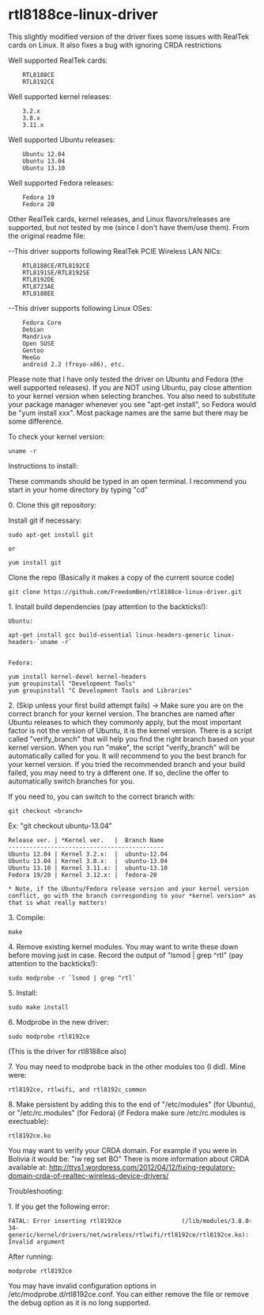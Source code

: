 rtl8188ce-linux-driver
======================


This slightly modified version of the driver fixes some issues with RealTek cards on Linux.  It also fixes a bug with ignoring CRDA restrictions


Well supported RealTek cards:

        RTL8188CE
        RTL8192CE
        
Well supported kernel releases:

        3.2.x
        3.8.x
        3.11.x

Well supported Ubuntu releases:

        Ubuntu 12.04
        Ubuntu 13.04
        Ubuntu 13.10

Well supported Fedora releases:

        Fedora 19
        Fedora 20

Other RealTek cards, kernel releases, and Linux flavors/releases are supported, but not tested by me (since I don't have them/use them).  From the original readme file:

--This driver supports following RealTek PCIE Wireless LAN NICs:

        RTL8188CE/RTL8192CE
        RTL8191SE/RTL8192SE
        RTL8192DE
        RTL8723AE
        RTL8188EE

--This driver supports following Linux OSes:

        Fedora Core
        Debian
        Mandriva
        Open SUSE
        Gentoo
        MeeGo
        android 2.2 (froyo-x86), etc.
        

Please note that I have only tested the driver on Ubuntu and Fedora (the well supported releases).  If you are NOT using Ubuntu, pay close attention to your kernel version when selecting branches.  You also need to substitute your package manager whenever you see "apt-get install", so Fedora would be "yum install xxx".  Most package names are the same but there may be some difference.


To check your kernel version:  

    uname -r


Instructions to install:


These commands should be typed in an open terminal.  I recommend you start in your home directory by typing "cd"

0\.  Clone this git repository:

Install git if necessary:

    sudo apt-get install git
    
    or

    yum install git

Clone the repo (Basically it makes a copy of the current source code)

    git clone https://github.com/FreedomBen/rtl8188ce-linux-driver.git

1\.  Install build dependencies (pay attention to the backticks!):

    Ubuntu:

    apt-get install gcc build-essential linux-headers-generic linux-headers-`uname -r`


    Fedora:

    yum install kernel-devel kernel-headers
    yum groupinstall "Development Tools"
    yum groupinstall "C Development Tools and Libraries"



2\. (Skip unless your first build attempt fails) -> Make sure you are on the correct branch for your kernel version.  The branches are named after Ubuntu releases to which they commonly apply, but the most important factor is not the version of Ubuntu, it is the kernel version.  There is a script called "verify_branch" that will help you find the right branch based on your kernel version.  When you run "make", the script "verify_branch" will be automatically called for you.  It will recommend to you the best branch for your kernel version.  If you tried the recommended branch and your build failed, you may need to try a different one.  If so, decline the offer to automatically switch branches for you.

If you need to, you can switch to the correct branch with:

    git checkout <branch>
    
Ex: "git checkout ubuntu-13.04"

    Release ver. | *Kernel ver.   |  Branch Name
    --------------------------------------------
    Ubuntu 12.04 | Kernel 3.2.x:  |  ubuntu-12.04
    Ubuntu 13.04 | Kernel 3.8.x:  |  ubuntu-13.04
    Ubuntu 13.10 | Kernel 3.11.x: |  ubuntu-13.10
    Fedora 19/20 | Kernel 3.12.x: |  fedora-20

    * Note, if the Ubuntu/Fedora release version and your kernel version conflict, go with the branch corresponding to your *kernel version* as that is what really matters!


3\. Compile:

    make

4\. Remove existing kernel modules.  You may want to write these down before moving just in case.  Record the output of "lsmod | grep ^rtl" (pay attention to the backticks!):

    sudo modprobe -r `lsmod | grep ^rtl`

5\. Install:

    sudo make install

6\. Modprobe in the new driver:

    sudo modprobe rtl8192ce 

(This is the driver for rtl8188ce also)


7\. You may need to modprobe back in the other modules too (I did).  Mine were: 

    rtl8192ce, rtlwifi, and rtl8192c_common

8\. Make persistent by adding this to the end of "/etc/modules" (for Ubuntu), or "/etc/rc.modules" (for Fedora) (if Fedora make sure /etc/rc.modules is exectuable):

    rtl8192ce.ko

You may want to verify your CRDA domain.  For example if you were in Bolivia it would be: "iw reg set BO"
There is more information about CRDA available at: http://ttys1.wordpress.com/2012/04/12/fixing-regulatory-domain-crda-of-realtec-wireless-device-drivers/


Troubleshooting:

1\. If you get the following error:
    
    FATAL: Error inserting rtl8192ce                 (/lib/modules/3.8.0-34-generic/kernel/drivers/net/wireless/rtlwifi/rtl8192ce/rtl8192ce.ko): Invalid argument

After running: 

    modprobe rtl8192ce 
    
You may have invalid configuration options in /etc/modprobe.d/rtl8192ce.conf.  You can either remove the file or remove the debug option as it is no long supported.   


